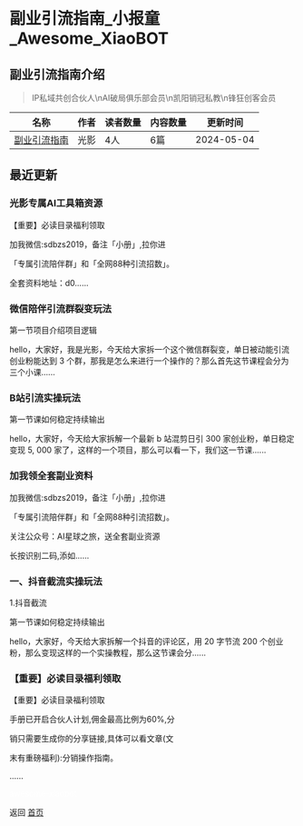# 副业引流指南_小报童_Awesome_XiaoBOT

## 副业引流指南介绍
> IP私域共创合伙人\nAI破局俱乐部会员\n凯阳销冠私教\n锋狂创客会员  
  


|名称|作者|读者数量|内容数量|更新时间|
|---|---|---|---|---|
|[副业引流指南](https://xiaobot.net/p/fuyezhinan?refer=9c3f1c95-a052-465a-9902-f6d75080262a)|光影|4人|6篇|2024-05-04|

## 最近更新
### 光影专属AI工具箱资源

【重要】必读目录福利领取

加我微信:sdbzs2019，备注「小册」,拉你进

「专属引流陪伴群」和「全网88种引流招数」。

全套资料地址：d0......

### 微信陪伴引流群裂变玩法

第一节项目介绍项目逻辑

hello，大家好，我是光影，今天给大家拆一个这个微信群裂变，单日被动能引流创业粉能达到 3
个群，那我是怎么来进行一个操作的？那么首先这节课程会分为三个小课......

### B站引流实操玩法

第一节课如何稳定持续输出

hello，大家好，今天给大家拆解一个最新 b 站混剪日引 300 家创业粉，单日稳定变现 5, 000
家了，这样的一个项目，那么可以看一下，我们这一节课......

### 加我领全套副业资料

加我微信:sdbzs2019，备注「小册」,拉你进

「专属引流陪伴群」和「全网88种引流招数」。

关注公众号：AI星球之旅，送全套副业资源

长按识别二码,添如......

### 一、抖音截流实操玩法

1.抖音截流

第一节课如何稳定持续输出

hello，大家好，今天给大家拆解一个抖音的评论区，用 20 字节流 200 个创业粉，那么变现这样的一个实操教程，那么这节课会分......

### 【重要】必读目录福利领取

【重要】必读目录福利领取

手册已开启合伙人计划,佣金最高比例为60%,分

销只需要生成你的分享链接,具体可以看文章(文

末有重磅福利):分销操作指南。

......


<a href="https://github.com/Reno9527/awesome-xiaobot" style="color: white; text-decoration: none;">awesome-xiaobot</a>

返回 [首页](../README.md)
